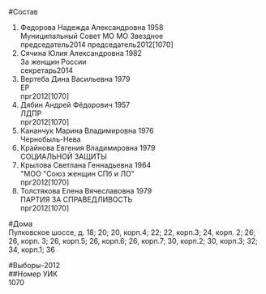 #Состав  
1. Федорова Надежда Александровна 1958  
    Муниципальный Совет МО МО Звездное  
    председатель2014 председатель2012[1070]   
2. Сячина Юлия Александровна 1982  
    За женщин России  
    секретарь2014  
3. Вертеба Дина Васильевна 1979  
    ЕР  
    прг2012[1070]  
4. Дябин Андрей Фёдорович 1957  
    ЛДПР  
    прг2012[1070]  
5. Кананчук Марина Владимировна 1976  
    Чернобыль-Нева  
6. Крайнова Евгения Владимировна 1979  
    СОЦИАЛЬНОЙ ЗАЩИТЫ  
7. Крылова Светлана Геннадьевна 1964  
    "МОО "Союз женщин СПб и ЛО"  
    прг2012[1070]  
8. Толстякова Елена Вячеславовна 1979  
    ПАРТИЯ ЗА СПРАВЕДЛИВОСТЬ  
    прг2012[1070]  

#Дома  
Пулковское шоссе, д. 18; 20; 20, корп.4; 22; 22, корп.З; 24, корп. 2; 26; 26, корп. 3; 26, корп.5; 26, корп.6; 26, корп.7; 30, корп.2; 30, корп.З; 32; 34, корп.1; 36  
  
#Выборы-2012  
##Номер УИК  
1070  
